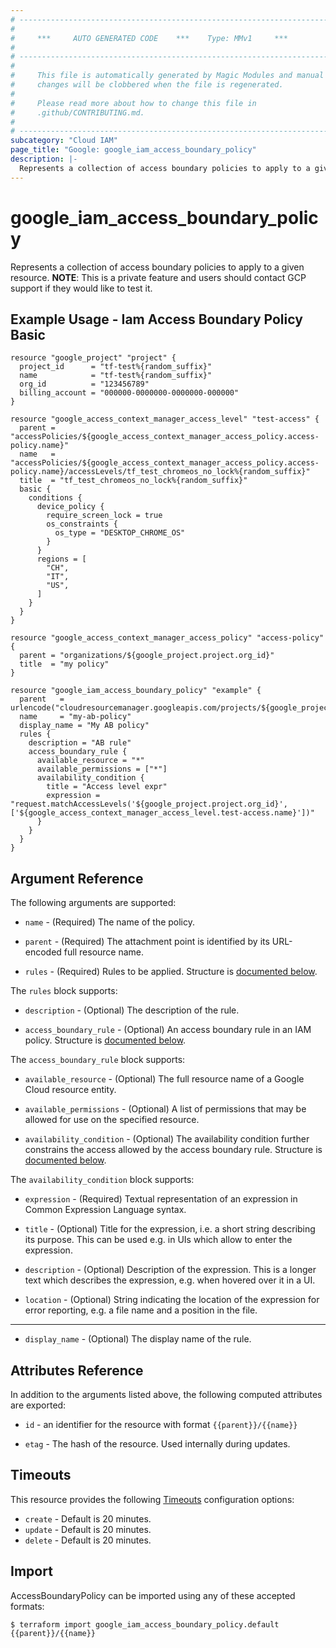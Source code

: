 ```yaml
---
# ----------------------------------------------------------------------------
#
#     ***     AUTO GENERATED CODE    ***    Type: MMv1     ***
#
# ----------------------------------------------------------------------------
#
#     This file is automatically generated by Magic Modules and manual
#     changes will be clobbered when the file is regenerated.
#
#     Please read more about how to change this file in
#     .github/CONTRIBUTING.md.
#
# ----------------------------------------------------------------------------
subcategory: "Cloud IAM"
page_title: "Google: google_iam_access_boundary_policy"
description: |-
  Represents a collection of access boundary policies to apply to a given resource.
---
```


# google\_iam\_access\_boundary\_policy

Represents a collection of access boundary policies to apply to a given resource.
**NOTE**: This is a private feature and users should contact GCP support
if they would like to test it.



## Example Usage - Iam Access Boundary Policy Basic


```hcl
resource "google_project" "project" {
  project_id      = "tf-test%{random_suffix}"
  name            = "tf-test%{random_suffix}"
  org_id          = "123456789"
  billing_account = "000000-0000000-0000000-000000"
}

resource "google_access_context_manager_access_level" "test-access" {
  parent = "accessPolicies/${google_access_context_manager_access_policy.access-policy.name}"
  name   = "accessPolicies/${google_access_context_manager_access_policy.access-policy.name}/accessLevels/tf_test_chromeos_no_lock%{random_suffix}"
  title  = "tf_test_chromeos_no_lock%{random_suffix}"
  basic {
    conditions {
      device_policy {
        require_screen_lock = true
        os_constraints {
          os_type = "DESKTOP_CHROME_OS"
        }
      }
      regions = [
        "CH",
        "IT",
        "US",
      ]
    }
  }
}

resource "google_access_context_manager_access_policy" "access-policy" {
  parent = "organizations/${google_project.project.org_id}"
  title  = "my policy"
}

resource "google_iam_access_boundary_policy" "example" {
  parent   = urlencode("cloudresourcemanager.googleapis.com/projects/${google_project.project.project_id}")
  name     = "my-ab-policy"
  display_name = "My AB policy"
  rules {
    description = "AB rule"
    access_boundary_rule {
      available_resource = "*"
      available_permissions = ["*"]
      availability_condition {
        title = "Access level expr"
        expression = "request.matchAccessLevels('${google_project.project.org_id}', ['${google_access_context_manager_access_level.test-access.name}'])"
      }
    }
  }
}
```

## Argument Reference

The following arguments are supported:


* `name` -
  (Required)
  The name of the policy.

* `parent` -
  (Required)
  The attachment point is identified by its URL-encoded full resource name.

* `rules` -
  (Required)
  Rules to be applied.
  Structure is [documented below](#nested_rules).


<a name="nested_rules"></a>The `rules` block supports:

* `description` -
  (Optional)
  The description of the rule.

* `access_boundary_rule` -
  (Optional)
  An access boundary rule in an IAM policy.
  Structure is [documented below](#nested_access_boundary_rule).


<a name="nested_access_boundary_rule"></a>The `access_boundary_rule` block supports:

* `available_resource` -
  (Optional)
  The full resource name of a Google Cloud resource entity.

* `available_permissions` -
  (Optional)
  A list of permissions that may be allowed for use on the specified resource.

* `availability_condition` -
  (Optional)
  The availability condition further constrains the access allowed by the access boundary rule.
  Structure is [documented below](#nested_availability_condition).


<a name="nested_availability_condition"></a>The `availability_condition` block supports:

* `expression` -
  (Required)
  Textual representation of an expression in Common Expression Language syntax.

* `title` -
  (Optional)
  Title for the expression, i.e. a short string describing its purpose.
  This can be used e.g. in UIs which allow to enter the expression.

* `description` -
  (Optional)
  Description of the expression. This is a longer text which describes the expression,
  e.g. when hovered over it in a UI.

* `location` -
  (Optional)
  String indicating the location of the expression for error reporting,
  e.g. a file name and a position in the file.

- - -


* `display_name` -
  (Optional)
  The display name of the rule.


## Attributes Reference

In addition to the arguments listed above, the following computed attributes are exported:

* `id` - an identifier for the resource with format `{{parent}}/{{name}}`

* `etag` -
  The hash of the resource. Used internally during updates.


## Timeouts

This resource provides the following
[Timeouts](/docs/configuration/resources.html#timeouts) configuration options:

- `create` - Default is 20 minutes.
- `update` - Default is 20 minutes.
- `delete` - Default is 20 minutes.

## Import


AccessBoundaryPolicy can be imported using any of these accepted formats:

```
$ terraform import google_iam_access_boundary_policy.default {{parent}}/{{name}}
```
